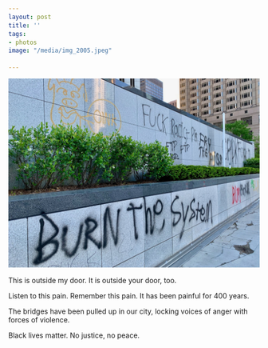 ```yaml
---
layout: post
title: ''
tags:
- photos
image: "/media/img_2005.jpeg"

---
```

![](/media/img_2005.jpeg)

This is outside my door. It is outside your door, too.

Listen to this pain. Remember this pain. It has been painful for 400 years. 

The bridges have been pulled up in our city, locking voices of anger with forces of violence.

Black lives matter. No justice, no peace.
